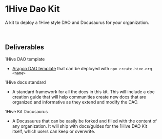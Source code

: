 # 1Hive Dao Kit
A kit to deploy a 1Hive style DAO and Docusaurus for your organization.

<br>

## Deliverables

1Hive DAO template
- [Aragon DAO template](https://hack.aragon.org/docs/templates-intro) that can be deployed with `npx create-hive-org <name>`

1Hive docs standard
- A standard framework for all the docs in this kit. This will include a doc creation guide that will help communities create new docs that are organized and informative as they extend and modify the DAO.

1Hive Kit Docusaurus
- A Docusaurus that can be easily be forked and filled with the content of any organization. It will ship with docs/guides for the 1Hive DAO Kit itself, which users can keep or overwrite.

<br>
